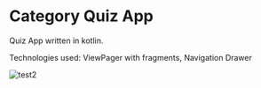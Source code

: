 # Category Quiz App

Quiz App written in kotlin.

Technologies used: ViewPager with fragments, Navigation Drawer

![test2](https://user-images.githubusercontent.com/52634082/103931041-53b75e80-5128-11eb-96f6-354620d41de5.gif)
